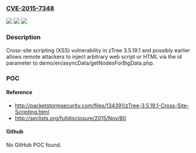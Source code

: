 ### [CVE-2015-7348](https://cve.mitre.org/cgi-bin/cvename.cgi?name=CVE-2015-7348)
![](https://img.shields.io/static/v1?label=Product&message=n%2Fa&color=blue)
![](https://img.shields.io/static/v1?label=Version&message=n%2Fa&color=blue)
![](https://img.shields.io/static/v1?label=Vulnerability&message=n%2Fa&color=brighgreen)

### Description

Cross-site scripting (XSS) vulnerability in zTree 3.5.19.1 and possibly earlier allows remote attackers to inject arbitrary web script or HTML via the id parameter to demo/en/asyncData/getNodesForBigData.php.

### POC

#### Reference
- http://packetstormsecurity.com/files/134391/zTree-3.5.19.1-Cross-Site-Scripting.html
- http://seclists.org/fulldisclosure/2015/Nov/80

#### Github
No GitHub POC found.

